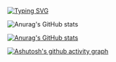 <a href="https://git.io/typing-svg"><img src="https://readme-typing-svg.demolab.com?font=Fira+Code&pause=1000&width=435&lines=Welcome%2C+everyone%2C+to+my+homepage!+" alt="Typing SVG" /></a>

![Anurag's GitHub stats](https://github-readme-stats.vercel.app/api?username=Glaube-TY)

[![Anurag's GitHub stats](https://github-readme-stats.vercel.app/api?username=Glaube-TY)](https://github.com/anuraghazra/github-readme-stats)

[![Ashutosh's github activity graph](https://github-readme-activity-graph.vercel.app/graph?username=Glaube-TY&theme=vue)](https://github.com/ashutosh00710/github-readme-activity-graph)


<!--
**Glaube-TY/Glaube-TY** is a ✨ _special_ ✨ repository because its `README.md` (this file) appears on your GitHub profile.

Here are some ideas to get you started:

- 🔭 I’m currently working on ...
- 🌱 I’m currently learning ...
- 👯 I’m looking to collaborate on ...
- 🤔 I’m looking for help with ...
- 💬 Ask me about ...
- 📫 How to reach me: ...
- 😄 Pronouns: ...
- ⚡ Fun fact: ...
-->
